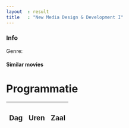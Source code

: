```yaml
---
layout  : result
title   : "New Media Design & Development I"
---
```


<div class="">
	<div class="col-md-12 well">
		<div class="col-md-12" id="title">	</div>
		<div class="col-md-4" id="poster">	</div>
		<div class="col-md-8" id="info"><h3 class="white">Info</h3>	</div>
		<div class="col-md-8" id=""><p class='white' id='genre'>Genre: </p>	</div>
		<div class="col-md-8" id="year">	</div>
		<div class="col-md-8" id="director">	</div>
		<div class="col-md-8" id="imdb">	</div>
		<div class="col-md-8" id="site">	</div>
		<div class="col-md-8"><div id="similar"><h4 class="white">Similar movies</h4></div></div>
		<div class="col-md-12" id="video"></div>
	</div>
	<div class="col-md-12 well" id="programmatie">
	<div class="col-md-12" id=""><h1 class="white">Programmatie</h1></div>
		<ul class="nav nav-tabs nav-justified" id="plaats"></ul>
		<div class="table-responsive">
			<table class="col-md-12 margin table-hover table">
				<thead>
					<tr>
						<th class="white"><h3>Dag</h3></th>
						<th class="white"><h3>Uren</h3></th>
						<th class="white"><h3>Zaal</h3></th>
					</tr>
				</thead>
				<tbody id="gegevens">
				</tbody>
			</table>
		</div>
		<!--<div class="col-md-12" id="plaats">	</div>-->	
	</div>
</div>
